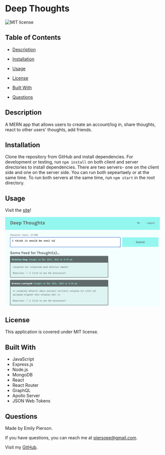 # Deep Thoughts
![MIT license](https://img.shields.io/badge/license-MIT-yellow)

## Table of Contents 

* [Description](#description)

* [Installation](#installation)

* [Usage](#usage)

* [License](#license)

* [Built With](#built-with)

* [Questions](#questions)

## Description 
A MERN app that allows users to create an account/log in, share thoughts, react to other users' thoughts, add friends.

## Installation
Clone the repository from GitHub and install dependencies. For development or testing, run `npm install` on both client and server directories to install dependencies. There are two servers- one on the client side and one on the server side. You can run both sepeartaely or at the same time. To run both servers at the same time, run `npm start` in the root directory.

## Usage
Visit the [site](https://stormy-castle-96995.herokuapp.com/)!

![The Deep Thoughts website.](/client/public/deep-thoughts.png)


## License
This application is covered under MIT license.

## Built With
* JavaScript
* Express.js
* Node.js
* MongoDB
* React
* React Router
* GraphQL
* Apollo Server
* JSON Web Tokens

## Questions
Made by Emily Pierson.

If you have questions, you can reach me at piersoee@gmail.com. 

Visit my [GitHub](https://github.com/emilypier).